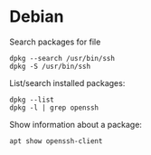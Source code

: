 # Debian
Search packages for file

    dpkg --search /usr/bin/ssh
    dpkg -S /usr/bin/ssh

List/search installed packages:

    dpkg --list
    dpkg -l | grep openssh

Show information about a package:

    apt show openssh-client
